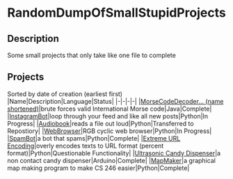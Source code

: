 # RandomDumpOfSmallStupidProjects
## Description
Some small projects that only take like one file to complete

## Projects
Sorted by date of creation (earliest first)
|Name|Description|Language|Status|
|-|-|-|-|
|[MorseCodeDecoder... (name shortened)](./MorseCodeDecoderForWhenYouDontKnowWhereTheSpacesAre)|brute forces valid International Morse code|Java|Complete|
|[InstagramBot](./InstagramBot)|loop through your feed and like all new posts|Python|In Progress|
|[Audiobook](./Audiobook)|reads a file out loud|Python|Transferred to Repostiory|
|[WebBrowser](./WebBrowser)|RGB cyclic web browser|Python|In Progress|
|[SpamBot](./SpamBot)|a bot that spams|Python|Complete|
|[Extreme URL Encoding](./Extreme%20URL%20Encoding)|overly encodes texts to URL format (percent format)|Python|Questionable Functionality|
|[Ultrasonic Candy Dispenser](./UltrasonicCandyDispenser)|a non contact candy dispenser|Arduino|Complete|
|[MapMaker](./MapMaker/)|a graphical map making program to make CS 246 easier|Python|Complete|